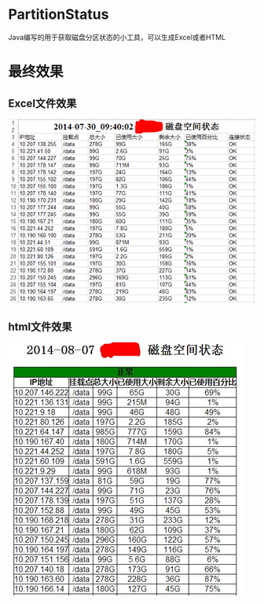 PartitionStatus
===============

Java编写的用于获取磁盘分区状态的小工具，可以生成Excel或者HTML


最终效果
===============

## Excel文件效果

![Excel](/demo/excel_demo.png)



## html文件效果

![html](/demo/html_demo.jpg)